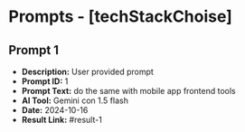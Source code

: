 # Prompts - [techStackChoise]

## Prompt 1
* **Description:** User provided prompt
* **Prompt ID:** 1
* **Prompt Text:** do the same with mobile app frontend tools
* **AI Tool:** Gemini con 1.5 flash
* **Date:** 2024-10-16
* **Result Link:** #result-1

